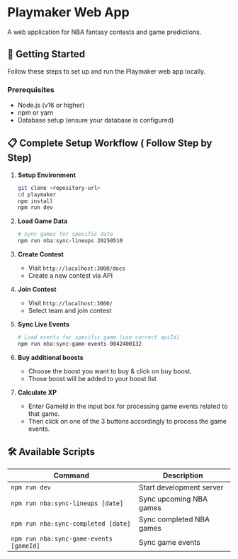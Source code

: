 # Playmaker Web App

A web application for NBA fantasy contests and game predictions.

## 🚀 Getting Started

Follow these steps to set up and run the Playmaker web app locally.

### Prerequisites

- Node.js (v16 or higher)
- npm or yarn
- Database setup (ensure your database is configured)

## 📋 Complete Setup Workflow ( Follow Step by Step)

1. **Setup Environment**

   ```bash
   git clone <repository-url>
   cd playmaker
   npm install
   npm run dev
   ```

2. **Load Game Data**

   ```bash
   # Sync games for specific date
   npm run nba:sync-lineups 20250510
   ```

3. **Create Contest**

   - Visit `http://localhost:3000/docs`
   - Create a new contest via API

4. **Join Contest**

   - Visit `http://localhost:3000/`
   - Select team and join contest

5. **Sync Live Events**

   ```bash
   # Load events for specific game (use correct apiId)
   npm run nba:sync-game-events 0042400132
   ```

6. **Buy additional boosts**

   - Choose the boost you want to buy & click on buy boost.
   - Those boost will be added to your boost list

7. **Calculate XP**
   - Enter GameId in the input box for processing game events related to that game.
   - Then click on one of the 3 buttons accordingly to process the game events.

## 🛠️ Available Scripts

| Command                                 | Description              |
| --------------------------------------- | ------------------------ |
| `npm run dev`                           | Start development server |
| `npm run nba:sync-lineups [date]`       | Sync upcoming NBA games  |
| `npm run nba:sync-completed [date]`     | Sync completed NBA games |
| `npm run nba:sync-game-events [gameId]` | Sync game events         |
